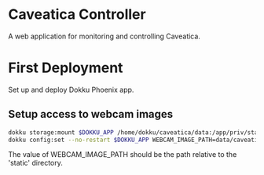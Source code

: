 # Caveatica Controller

A web application for monitoring and controlling Caveatica.

# First Deployment

Set up and deploy Dokku Phoenix app.

## Setup access to webcam images

```sh
dokku storage:mount $DOKKU_APP /home/dokku/caveatica/data:/app/priv/static/data
dokku config:set --no-restart $DOKKU_APP WEBCAM_IMAGE_PATH=data/caveatica.jpg
```

The value of WEBCAM_IMAGE_PATH should be the path relative to the 'static'
directory.
